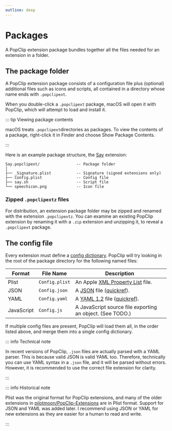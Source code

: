 ```yaml
---
outline: deep
---
```

# Packages

A PopClip extension package bundles together all the files needed for an
extension in a folder.

## The package folder

A PopClip extension package consists of a configuration file plus (optional)
additional files such as icons and scripts, all contained in a directory whose
name ends with `.popclipext`.

When you double-click a `.popclipext` package, macOS will open it with PopClip,
which will attempt to load and install it.

::: tip Viewing package contents

macOS treats `.popclipext`directories as packages. To view the contents of a
package, right-click it in Finder and choose Show Package Contents.

:::

Here is an example package structure, the [Say](https://github.com/pilotmoon/PopClip-Extensions/tree/master/source/Say.popclipext) extension:

```
Say.popclipext/                -- Package folder
│
├── _Signature.plist           -- Signature (signed extensions only)
├── Config.plist               -- Config file
├── say.sh                     -- Script file
└── speechicon.png             -- Icon file
```

### Zipped `.popclipextz` files

For distribution, an extension package folder may be zipped and renamed with the
extension `.popclipextz`. You can examine an existing PopClip extension by
renaming it with a `.zip` extension and unzipping it, to reveal a `.popclipext`
package.

## The config file

Every extension must define a [config dictionary](./config.md). PopClip will try
looking in the root of the package directory for the following named files:

| Format     | File Name      | Description                                                                              |
| ---------- | -------------- | ---------------------------------------------------------------------------------------- |
| Plist      | `Config.plist` | An Apple [XML Property List](https://en.wikipedia.org/wiki/Property_list) file.          |
| JSON       | `Config.json`  | A [JSON](https://www.json.org/json-en.html) file ([quickref](https://quickref.me/json)). |
| YAML       | `Config.yaml`  | A [YAML 1.2](https://yaml.org) file ([quickref](https://quickref.me/yaml)).              |
| JavaScript | `Config.js`    | A JavaScript source file exporting an object. (See TODO.)                                |

If multiple config files are present, PopClip will load them all, in the order
listed above, and merge them into a single config dictionary.

::: info Technical note

In recent versions of PopClip, `.json` files are actually parsed with a YAML
parser. This is because valid JSON is valid YAML too. Therefore, technically you
can use YAML syntax in a `.json` file, and it will be parsed without errors.
However, it is recommended to use the correct file extension for clarity.

:::

::: info Historical note

Plist was the original format for PopClip extensions, and many of the older
extensions in
<a style="white-space: nowrap" href="https://github.com/pilotmoon/PopClip-Extensions"><GithubFilled />
pilotmoon/PopClip-Extensions</a> are in Plist format. Support for JSON and YAML
was added later. I recommend using JSON or YAML for new extensions as they are
easier for a human to read and write.

:::
